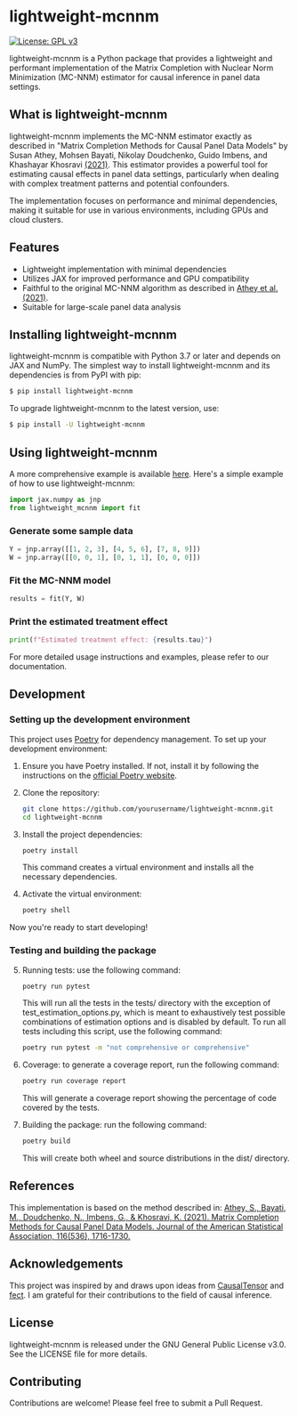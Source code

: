 # lightweight-mcnnm
[![License: GPL v3](https://img.shields.io/badge/License-GPLv3-blue.svg)](https://www.gnu.org/licenses/gpl-3.0)

lightweight-mcnnm is a Python package that provides a lightweight and performant implementation of the Matrix Completion with Nuclear Norm Minimization (MC-NNM) estimator for causal inference in panel data settings.

## What is lightweight-mcnnm

lightweight-mcnnm implements the MC-NNM estimator exactly as described in "Matrix Completion Methods for Causal Panel Data Models" by Susan Athey, Mohsen Bayati, Nikolay Doudchenko, Guido Imbens, and Khashayar Khosravi [(2021)](https://www.tandfonline.com/doi/full/10.1080/01621459.2021.1891924). This estimator provides a powerful tool for estimating causal effects in panel data settings, particularly when dealing with complex treatment patterns and potential confounders.

The implementation focuses on performance and minimal dependencies, making it suitable for use in various environments, including GPUs and cloud clusters.

## Features

- Lightweight implementation with minimal dependencies
- Utilizes JAX for improved performance and GPU compatibility
- Faithful to the original MC-NNM algorithm as described in [Athey et al. (2021)](https://www.tandfonline.com/doi/full/10.1080/01621459.2021.1891924).
- Suitable for large-scale panel data analysis

## Installing lightweight-mcnnm

lightweight-mcnnm is compatible with Python 3.7 or later and depends on JAX and NumPy. The simplest way to install lightweight-mcnnm and its dependencies is from PyPI with pip:
```bash
$ pip install lightweight-mcnnm
```

To upgrade lightweight-mcnnm to the latest version, use:
```bash
$ pip install -U lightweight-mcnnm
```
## Using lightweight-mcnnm
A more comprehensive example is available [here](https://colab.research.google.com/github/tobias-schnabel/mcnnm/blob/main/Example.ipynb).
Here's a simple example of how to use lightweight-mcnnm:

```python
import jax.numpy as jnp
from lightweight_mcnnm import fit
```
### Generate some sample data
```python
Y = jnp.array([[1, 2, 3], [4, 5, 6], [7, 8, 9]])
W = jnp.array([[0, 0, 1], [0, 1, 1], [0, 0, 0]])
```
### Fit the MC-NNM model
```python
results = fit(Y, W)
```
### Print the estimated treatment effect
```python
print(f"Estimated treatment effect: {results.tau}")
```
For more detailed usage instructions and examples, please refer to our documentation.

## Development

### Setting up the development environment

This project uses [Poetry](https://python-poetry.org/) for dependency management. To set up your development environment:

1. Ensure you have Poetry installed. If not, install it by following the instructions on the [official Poetry website](https://python-poetry.org/docs/#installation).

2. Clone the repository:
   ```bash
   git clone https://github.com/yourusername/lightweight-mcnnm.git
   cd lightweight-mcnnm
   ```
3. Install the project dependencies:
    ```bash
    poetry install
    ```
    This command creates a virtual environment and installs all the necessary dependencies.
4. Activate the virtual environment:
    ```bash
   poetry shell
   ```
Now you're ready to start developing!
### Testing and building the package
5. Running tests: use the following command:
    ```bash
    poetry run pytest
   ```
   This will run all the tests in the tests/ directory with the exception of test_estimation_options.py, which is meant to 
   exhaustively test possible combinations of estimation options and is disabled by default. To run all tests including
   this script, use the following command:
      ```bash
      poetry run pytest -m "not comprehensive or comprehensive"
      ```
   
6. Coverage: to generate a coverage report, run the following command:
    ```bash
    poetry run coverage report
    ```
    This will generate a coverage report showing the percentage of code covered by the tests.
6. Building the package: run the following command:
    ```bash
    poetry build
    ```
    This will create both wheel and source distributions in the dist/ directory.

## References
This implementation is based on the method described in:
[Athey, S., Bayati, M., Doudchenko, N., Imbens, G., & Khosravi, K. (2021). Matrix Completion Methods for Causal Panel Data Models. Journal of the American Statistical Association, 116(536), 1716-1730.](https://www.tandfonline.com/doi/full/10.1080/01621459.2021.1891924)

## Acknowledgements
This project was inspired by and draws upon ideas from 
[CausalTensor](https://github.com/TianyiPeng/causaltensor) and 
[fect](https://yiqingxu.org/packages/fect/fect.html). I am grateful for their contributions to the field of causal inference.
## License
lightweight-mcnnm is released under the GNU General Public License v3.0. See the LICENSE file for more details.
## Contributing
Contributions are welcome! Please feel free to submit a Pull Request.